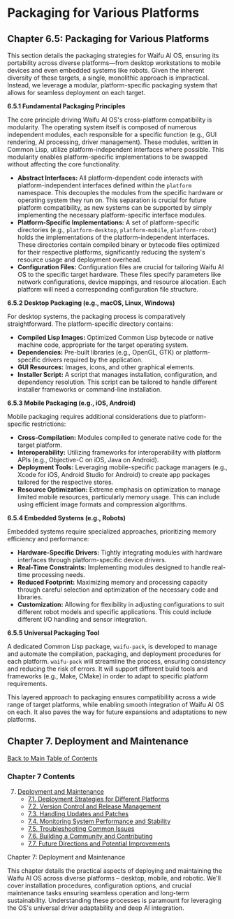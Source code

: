 # Packaging for Various Platforms

## Chapter 6.5: Packaging for Various Platforms

This section details the packaging strategies for Waifu AI OS, ensuring its portability across diverse platforms—from desktop workstations to mobile devices and even embedded systems like robots.  Given the inherent diversity of these targets, a single, monolithic approach is impractical. Instead, we leverage a modular, platform-specific packaging system that allows for seamless deployment on each target.

**6.5.1  Fundamental Packaging Principles**

The core principle driving Waifu AI OS's cross-platform compatibility is modularity.  The operating system itself is composed of numerous independent modules, each responsible for a specific function (e.g., GUI rendering, AI processing, driver management).  These modules, written in Common Lisp, utilize platform-independent interfaces where possible.  This modularity enables platform-specific implementations to be swapped without affecting the core functionality.

* **Abstract Interfaces:**  All platform-dependent code interacts with platform-independent interfaces defined within the `platform` namespace. This decouples the modules from the specific hardware or operating system they run on.  This separation is crucial for future platform compatibility, as new systems can be supported by simply implementing the necessary platform-specific interface modules.
* **Platform-Specific Implementations:**  A set of platform-specific directories (e.g., `platform-desktop`, `platform-mobile`, `platform-robot`) holds the implementations of the platform-independent interfaces.  These directories contain compiled binary or bytecode files optimized for their respective platforms, significantly reducing the system's resource usage and deployment overhead.
* **Configuration Files:**  Configuration files are crucial for tailoring Waifu AI OS to the specific target hardware.  These files specify parameters like network configurations, device mappings, and resource allocation.  Each platform will need a corresponding configuration file structure.

**6.5.2 Desktop Packaging (e.g., macOS, Linux, Windows)**

For desktop systems, the packaging process is comparatively straightforward. The platform-specific directory contains:

* **Compiled Lisp Images:** Optimized Common Lisp bytecode or native machine code, appropriate for the target operating system.
* **Dependencies:** Pre-built libraries (e.g., OpenGL, GTK) or platform-specific drivers required by the application.
* **GUI Resources:** Images, icons, and other graphical elements.
* **Installer Script:** A script that manages installation, configuration, and dependency resolution.  This script can be tailored to handle different installer frameworks or command-line installation.

**6.5.3 Mobile Packaging (e.g., iOS, Android)**

Mobile packaging requires additional considerations due to platform-specific restrictions:

* **Cross-Compilation:**  Modules compiled to generate native code for the target platform.
* **Interoperability:** Utilizing frameworks for interoperability with platform APIs (e.g., Objective-C on iOS, Java on Android).
* **Deployment Tools:** Leveraging mobile-specific package managers (e.g., Xcode for iOS, Android Studio for Android) to create app packages tailored for the respective stores.
* **Resource Optimization:**  Extreme emphasis on optimization to manage limited mobile resources, particularly memory usage.  This can include using efficient image formats and compression algorithms.

**6.5.4 Embedded Systems (e.g., Robots)**

Embedded systems require specialized approaches, prioritizing memory efficiency and performance:

* **Hardware-Specific Drivers:** Tightly integrating modules with hardware interfaces through platform-specific device drivers.
* **Real-Time Constraints:**  Implementing modules designed to handle real-time processing needs.
* **Reduced Footprint:** Maximizing memory and processing capacity through careful selection and optimization of the necessary code and libraries.
* **Customization:** Allowing for flexibility in adjusting configurations to suit different robot models and specific applications.  This could include different I/O handling and sensor integration.


**6.5.5  Universal Packaging Tool**

A dedicated Common Lisp package, `waifu-pack`, is developed to manage and automate the compilation, packaging, and deployment procedures for each platform.  `waifu-pack` will streamline the process, ensuring consistency and reducing the risk of errors. It will support different build tools and frameworks (e.g., Make, CMake) in order to adapt to specific platform requirements.

This layered approach to packaging ensures compatibility across a wide range of target platforms, while enabling smooth integration of Waifu AI OS on each. It also paves the way for future expansions and adaptations to new platforms.


<a id='chapter-7'></a>

## Chapter 7. Deployment and Maintenance

[Back to Main Table of Contents](#table-of-contents)

### Chapter 7 Contents

7. [Deployment and Maintenance](#chapter-7)
    * [7.1. Deployment Strategies for Different Platforms](#chapter-7-1)
    * [7.2. Version Control and Release Management](#chapter-7-2)
    * [7.3. Handling Updates and Patches](#chapter-7-3)
    * [7.4. Monitoring System Performance and Stability](#chapter-7-4)
    * [7.5. Troubleshooting Common Issues](#chapter-7-5)
    * [7.6. Building a Community and Contributing](#chapter-7-6)
    * [7.7. Future Directions and Potential Improvements](#chapter-7-7)

Chapter 7: Deployment and Maintenance

This chapter details the practical aspects of deploying and maintaining the Waifu AI OS across diverse platforms – desktop, mobile, and robotic.  We'll cover installation procedures, configuration options, and crucial maintenance tasks ensuring seamless operation and long-term sustainability.  Understanding these processes is paramount for leveraging the OS's universal driver adaptability and deep AI integration.


<a id='chapter-7-1'></a>

